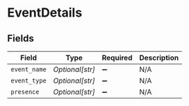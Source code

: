 # EventDetails


## Fields

| Field              | Type               | Required           | Description        |
| ------------------ | ------------------ | ------------------ | ------------------ |
| `event_name`       | *Optional[str]*    | :heavy_minus_sign: | N/A                |
| `event_type`       | *Optional[str]*    | :heavy_minus_sign: | N/A                |
| `presence`         | *Optional[str]*    | :heavy_minus_sign: | N/A                |